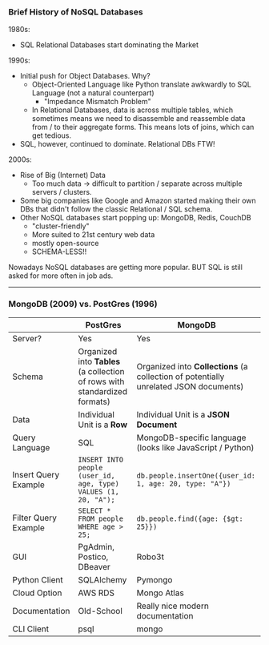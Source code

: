 ### Brief History of NoSQL Databases

1980s:

- SQL Relational Databases start dominating the Market 

1990s:

- Initial push for Object Databases. Why?
  - Object-Oriented Language like Python translate awkwardly to SQL Language (not a natural counterpart)
    - "Impedance Mismatch Problem"
  - In Relational Databases, data is across multiple tables, which sometimes means we need to disassemble and reassemble data from / to their aggregate forms. This means lots of joins, which can get tedious.
- SQL, however, continued to dominate. Relational DBs FTW!

2000s:

- Rise of Big (Internet) Data
  - Too much data -> difficult to partition / separate across multiple servers / clusters.
- Some big companies like Google and Amazon started making their own DBs that didn't follow the classic Relational / SQL schema.
- Other NoSQL databases start popping up: MongoDB, Redis, CouchDB
  - "cluster-friendly"
  - More suited to 21st century web data
  - mostly open-source
  - SCHEMA-LESS!!

Nowadays NoSQL databases are getting more popular. BUT SQL is still asked for more often in job ads. 

---

### MongoDB (2009) vs. PostGres (1996)

|                      | PostGres                                                     | MongoDB                                                      |
| -------------------- | ------------------------------------------------------------ | ------------------------------------------------------------ |
| Server?              | Yes                                                          | Yes                                                          |
| Schema               | Organized into **Tables** (a collection of rows with standardized formats) | Organized into **Collections** (a collection of potentially unrelated JSON documents) |
| Data                 | Individual Unit is a **Row**                                 | Individual Unit is a **JSON Document**                       |
| Query Language       | SQL                                                          | MongoDB-specific language (looks like JavaScript / Python)   |
| Insert Query Example | ``INSERT INTO people (user_id, age, type) VALUES (1, 20, "A");`` | ``db.people.insertOne({user_id: 1, age: 20, type: "A"})``    |
| Filter Query Example | ``SELECT * FROM people WHERE age > 25;``                     | ``db.people.find({age: {$gt: 25}})``                         |
| GUI                  | PgAdmin, Postico, DBeaver                                    | Robo3t                                                       |
| Python Client        | SQLAlchemy                                                   | Pymongo                                                      |
| Cloud Option         | AWS RDS                                                      | Mongo Atlas                                                  |
| Documentation        | Old-School                                                   | Really nice modern documentation                             |
| CLI Client           | psql                                                         | mongo                                                        |


